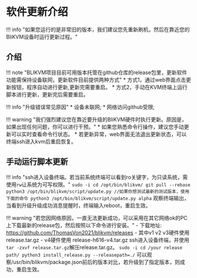 # 软件更新介绍

!!! info "如果您运行的是非常旧的版本，我们建议您先重新刷机，然后在靠近您的BliKVM设备时运行更新过程。"

## **介绍**

!!! note "BLIKVM项目目前可用版本托管在github仓库的release包里，更新软件功能需保持设备联网，更新软件目前提供两种方式"
    * 方式1，通过web界面点击更新按钮，程序自动进行更新,更新完需要重启。
    * 方式2，手动在KVM终端上运行脚本进行更新，更新完后需要重启。

!!! info "升级错误常见原因"
    * 设备未联网;
    * 网络访问github受限;

!!! warning "我们强烈建议您在靠近要升级的BliKVM硬件时执行更新。原因是，如果出现任何问题，你可以进行干预。"
    * 如果您熟悉命令行操作，建议您手动更新可以实时查看命令行状态。
    * 若更新异常，web界面无法退出更新状态，可以终端ssh进入kvm后重启恢复。

## **手动运行脚本更新**
!!! info "ssh进入设备终端。若当前系统终端可以看到ro关键字，为只读系统，需使用`rw`让系统为可写权限。"
    ```
    sudo -i
    cd /opt/bin/blikvm/
    git pull --rebase
    python3 /opt/bin/blikvm/script/update.py
    //如果你想测试最新的测试版本，使用下面的命令
    python3 /opt/bin/blikvm/script/update.py alpha
    ```
    观察终端输出，当看到升级升级成功消息提醒时，终端输入reboot，重启生效。

!!! warning "若您因网络原因，一直无法更新成功，可以采用在其它网络ok的PC上下载最新的release包，然后按照以下命令进行安装。"
    - 下载地址: https://github.com/ThomasVon2021/blikvm/releases
    - 其中v1 v2 v3硬件使用 release.tar.gz
    - v4硬件使用 release-h616-v4.tar.gz
    ssh进入设备终端，并使用`tar -zxvf release.tar.gz`解压release.tar.gz。
    ```
    sudo -i
    cd /your release path/
    python3 install_release.py --releasepath=./
    ```
    可以观察/usr/bin/blikvm/package.json前后的版本对比，若升级到了指定版本，则成功，重启生效。




